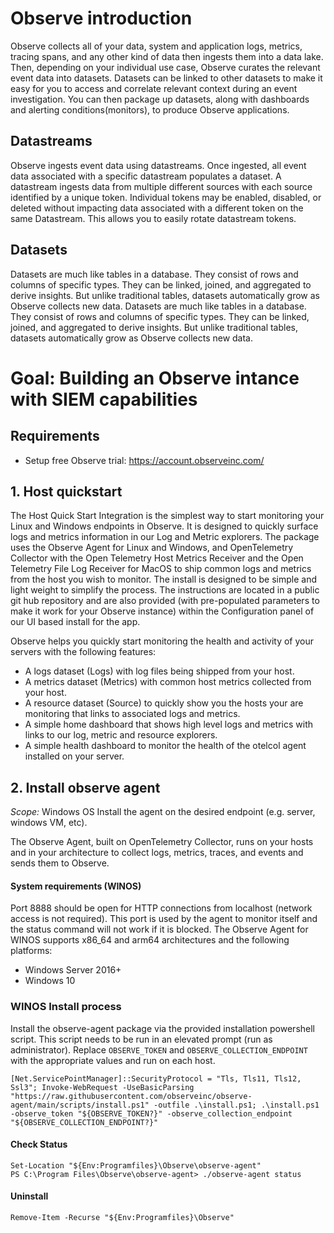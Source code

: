 # Observe introduction
Observe collects all of your data, system and application logs, metrics, tracing spans, and any other kind of data then ingests them into a data lake. Then, depending on your individual use case, Observe curates the relevant event data into datasets. Datasets can be linked to other datasets to make it easy for you to access and correlate relevant context during an event investigation. You can then package up datasets, along with dashboards and alerting conditions(monitors), to produce Observe applications.

## Datastreams
Observe ingests event data using datastreams. Once ingested, all event data associated with a specific datastream populates a dataset. A datastream ingests data from multiple different sources with each source identified by a unique token. Individual tokens may be enabled, disabled, or deleted without impacting data associated with a different token on the same Datastream. This allows you to easily rotate datastream tokens.

## Datasets
Datasets are much like tables in a database. They consist of rows and columns of specific types. They can be linked, joined, and aggregated to derive insights. But unlike traditional tables, datasets automatically grow as Observe collects new data. Datasets are much like tables in a database. They consist of rows and columns of specific types. They can be linked, joined, and aggregated to derive insights. But unlike traditional tables, datasets automatically grow as Observe collects new data.

# Goal: Building an Observe intance with SIEM capabilities

## Requirements
- Setup free Observe trial: https://account.observeinc.com/

## 1. Host quickstart
The Host Quick Start Integration is the simplest way to start monitoring your Linux and Windows endpoints in Observe. It is designed to quickly surface logs and metrics information in our Log and Metric explorers.
The package uses the Observe Agent for Linux and Windows, and OpenTelemetry Collector with the Open Telemetry Host Metrics Receiver and the Open Telemetry File Log Receiver for MacOS to ship common logs and metrics from the host you wish to monitor.
The install is designed to be simple and light weight to simplify the process.
The instructions are located in a public git hub repository and are also provided (with pre-populated parameters to make it work for your Observe instance) within the Configuration panel of our UI based install for the app. 

Observe helps you quickly start monitoring the health and activity of your servers with the following features:
- A logs dataset (Logs) with log files being shipped from your host.
- A metrics dataset (Metrics) with common host metrics collected from your host.
- A resource dataset (Source) to quickly show you the hosts your are monitoring that links to associated logs and metrics.
- A simple home dashboard that shows high level logs and metrics with links to our log, metric and resource explorers.
- A simple health dashboard to monitor the health of the otelcol agent installed on your server.

## 2. Install observe agent
*Scope:* Windows OS
Install the agent on the desired endpoint (e.g. server, windows VM, etc).

The Observe Agent, built on OpenTelemetry Collector, runs on your hosts and in your architecture to collect logs, metrics, traces, and events and sends them to Observe.
#### System requirements (WINOS)
Port 8888 should be open for HTTP connections from localhost (network access is not required). This port is used by the agent to monitor itself and the status command will not work if it is blocked.
The Observe Agent for WINOS supports x86_64 and arm64 architectures and the following platforms:
- Windows Server 2016+
- Windows 10

### WINOS Install process
Install the observe-agent package via the provided installation powershell script. This script needs to be run in an elevated prompt (run as administrator). Replace `OBSERVE_TOKEN` and `OBSERVE_COLLECTION_ENDPOINT` with the appropriate values and run on each host.

```
[Net.ServicePointManager]::SecurityProtocol = "Tls, Tls11, Tls12, Ssl3"; Invoke-WebRequest -UseBasicParsing "https://raw.githubusercontent.com/observeinc/observe-agent/main/scripts/install.ps1" -outfile .\install.ps1; .\install.ps1 -observe_token "${OBSERVE_TOKEN?}" -observe_collection_endpoint "${OBSERVE_COLLECTION_ENDPOINT?}"
```

#### Check Status
```Get-Service ObserveAgent
Set-Location "${Env:Programfiles}\Observe\observe-agent"
PS C:\Program Files\Observe\observe-agent> ./observe-agent status
```

#### Uninstall
```Stop-Service ObserveAgent
Remove-Item -Recurse "${Env:Programfiles}\Observe"
```
